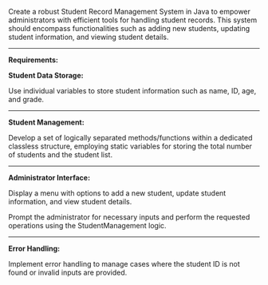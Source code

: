 Create a robust Student Record Management System in Java to empower administrators with efficient tools for handling student records.
This system should encompass functionalities such as adding new students, updating student information, and viewing student details.

<hr />

**Requirements:**

**Student Data Storage:**

Use individual variables to store student information such as name, ID, age, and grade.

<hr />

**Student Management:**

Develop a set of logically separated methods/functions within a dedicated classless structure, employing static variables for storing the total
number of students and the student list.

<hr />

**Administrator Interface:**

Display a menu with options to add a new student, update student information, and view student details.

Prompt the administrator for necessary inputs and perform the requested operations using the StudentManagement logic.

<hr />

**Error Handling:**

Implement error handling to manage cases where the student ID is not found or invalid inputs are provided.

